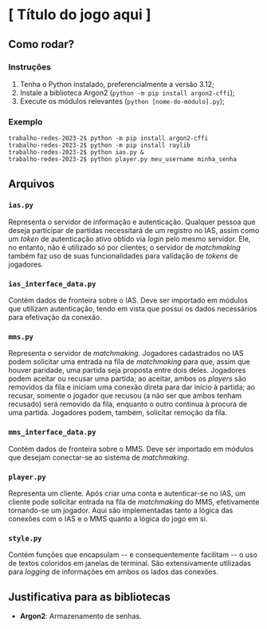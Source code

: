 # [ Título do jogo aqui ]

## Como rodar?

### Instruções

1. Tenha o Python instalado, preferencialmente a versão 3.12;
2. Instale a biblioteca Argon2 (`python -m pip install argon2-cffi`);
3. Execute os módulos relevantes (`python [nome-do-módulo].py`);

### Exemplo

```
trabalho-redes-2023-2$ python -m pip install argon2-cffi
trabalho-redes-2023-2$ python -m pip install raylib
trabalho-redes-2023-2$ python ias.py &
trabalho-redes-2023-2$ python player.py meu_username minha_senha
```

## Arquivos

### `ias.py`

Representa o servidor de informação e autenticação. Qualquer pessoa que deseja participar de partidas necessitará de um registro no IAS, assim como um _token_ de autenticação ativo obtido via _login_ pelo mesmo servidor. Ele, no entanto, não é utilizado só por clientes; o servidor de _matchmaking_ também faz uso de suas funcionalidades para validação de _tokens_ de jogadores.

### `ias_interface_data.py`

Contém dados de fronteira sobre o IAS. Deve ser importado em módulos que utilizam autenticação, tendo em vista que possui os dados necessários para efetivação da conexão.

### `mms.py`

Representa o servidor de _matchmaking_. Jogadores cadastrados no IAS podem solicitar uma entrada na fila de _matchmaking_ para que, assim que houver paridade, uma partida seja proposta entre dois deles. Jogadores podem aceitar ou recusar uma partida; ao aceitar, ambos os _players_ são removidos da fila e iniciam uma conexão direta para dar início à partida; ao recusar, somente o jogador que recusou (a não ser que ambos tenham recusado) será removido da fila, enquanto o outro continua à procura de uma partida. Jogadores podem, também, solicitar remoção da fila.

### `mms_interface_data.py`

Contém dados de fronteira sobre o MMS. Deve ser importado em módulos que desejam conectar-se ao sistema de _matchmaking_.

### `player.py`

Representa um cliente. Após criar uma conta e autenticar-se no IAS, um cliente pode solicitar entrada na fila de _matchmaking_ do MMS, efetivamente tornando-se um jogador. Aqui são implementadas tanto a lógica das conexões com o IAS e o MMS quanto a lógica do jogo em si.

### `style.py`

Contém funções que encapsulam -- e consequentemente facilitam -- o uso de textos coloridos em janelas de terminal. São extensivamente utilizadas para _logging_ de informações em ambos os lados das conexões.

## Justificativa para as bibliotecas

- **Argon2**: Armazenamento de senhas.
